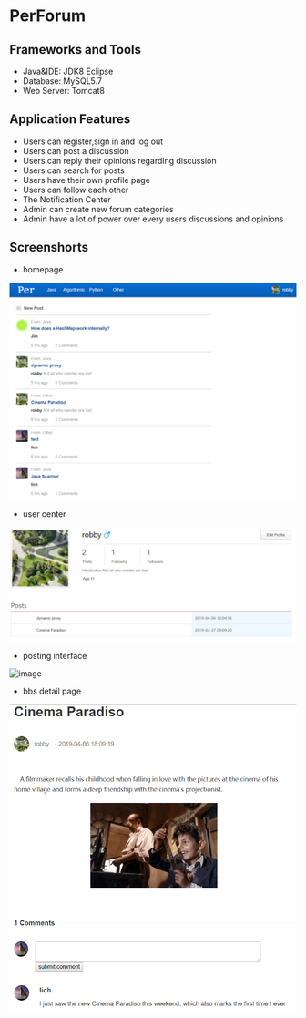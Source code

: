 # PerForum

## Frameworks and Tools
* Java&IDE: JDK8 Eclipse
* Database: MySQL5.7
* Web Server: Tomcat8

## Application Features
* Users can register,sign in and log out
* Users can post a discussion
* Users can reply their opinions regarding discussion
* Users can search for posts
* Users have their own profile page
* Users can follow each other
* The Notification Center 
* Admin can create new forum categories
* Admin have a lot of power over every users discussions and opinions
 
## Screenshorts
* homepage  

![image](https://github.com/re0711/web1/blob/master/images/index.PNG)


* user center  
   
![image](https://github.com/re0711/web1/blob/master/images/center.PNG)


* posting interface   
   
![image](https://github.com/re0711/web1/blob/master/images/write.PNG) 


* bbs detail page 

![image](https://github.com/re0711/web1/blob/master/images/bbsDetail.PNG) 

